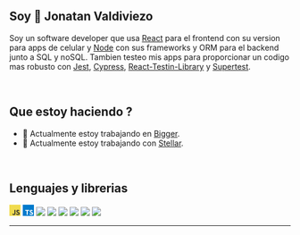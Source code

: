 ## Soy 👋  Jonatan Valdiviezo
Soy un software developer que usa [React](https://reactjs.org) para el frontend con su version para apps de celular y [Node](https://nodejs.org/es/docs) con sus frameworks y ORM para el backend junto a SQL y noSQL. Tambien testeo mis apps para proporcionar un codigo mas robusto con [Jest](https://jestjs.io/docs/getting-started), [Cypress](https://cypress.io/), [React-Testin-Library](https://testing-library.com/docs/) y [Supertest](https://github.com/ladjs/supertest#readme).


<br />

## Que estoy haciendo ?

- 🔭 Actualmente estoy trabajando en [Bigger](https://www.biggertech.co/).
- 🌱 Actualmente estoy trabajando con [Stellar](https://developers.stellar.org/docs).

<br />

## Lenguajes y librerias
<code><img height="20" src="https://raw.githubusercontent.com/github/explore/80688e429a7d4ef2fca1e82350fe8e3517d3494d/topics/javascript/javascript.png"></code>
<code><img height="20" src="https://raw.githubusercontent.com/github/explore/80688e429a7d4ef2fca1e82350fe8e3517d3494d/topics/typescript/typescript.png"></code>
<code><img height="20" src="https://res.cloudinary.com/damjxqb5f/image/upload/v1694294339/node-js_pmsnsm.svg"></code>
<code><img height="20" src="https://res.cloudinary.com/damjxqb5f/image/upload/v1694293914/nest_swokfa.svg"></code>
<code><img height="20" src="https://res.cloudinary.com/damjxqb5f/image/upload/v1694293914/typeorm-logo-F243B34DEE-seeklogo.com_f6q9us.png"></code>
<code><img height="20" src="https://res.cloudinary.com/damjxqb5f/image/upload/v1694293913/icons8-mysql_p99lyr.svg"></code>
<code><img height="20" src="https://res.cloudinary.com/damjxqb5f/image/upload/v1694294002/next-js_zdhmwk.svg"></code>
<code><img height="20" src="https://res.cloudinary.com/damjxqb5f/image/upload/v1694294157/stellar_y4lwhn.svg"></code>

---

